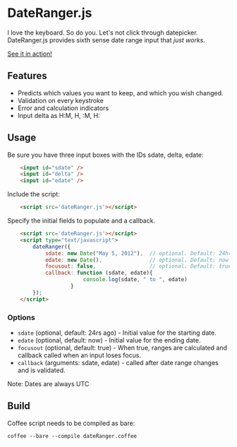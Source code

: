 # DateRanger.js
I love the keyboard. So do you. Let's not click through datepicker. DateRanger.js provides sixth sense date range input that *just works.*

[See it in action!](http://jhaubrich.github.io/DateRanger.js/)

## Features
- Predicts which values you want to keep, and which you wish changed.
- Validation on every keystroke
- Error and calculation indicators
- Input delta as H:M, H, :M, H:

## Usage
Be sure you have three input boxes with the IDs sdate, delta, edate:
``` html
    <input id="sdate" />
    <input id="delta" />
    <input id="edate" />
```
Include the script:
``` html
    <script src='dateRanger.js'></script>
```
Specify the initial fields to populate and a callback.
``` html
    <script src='dateRanger.js'></script>
    <script type="text/javascript">
        dateRanger({
            sdate: new Date("May 5, 2012"),  // optional. Default: 24hrs ago
            edate: new Date(),               // optional. Default: now
            focusout: false,                 // optional. Default: true
            callback: function (sdate, edate){
                        console.log(sdate, " to ", edate)
                    }
        });
    </script>
```
### Options
- `sdate` (optional, default: 24rs ago) - Initial value for the starting date.
- `edate` (optional, default: now) - Initial value for the ending date.
- `focusout` (optional, default: true) - When true, ranges are calculated and callback called when an input loses focus.
- `callback` (arguments: sdate, edate) - called after date range changes and is validated.

Note: Dates are always UTC

## Build
Coffee script needs to be compiled as bare:

    coffee --bare --compile dateRanger.coffee

